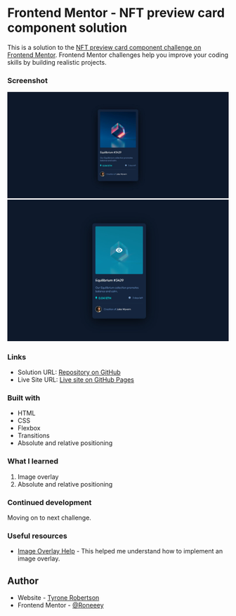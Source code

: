 # Frontend Mentor - NFT preview card component solution

This is a solution to the [NFT preview card component challenge on Frontend Mentor](https://www.frontendmentor.io/challenges/nft-preview-card-component-SbdUL_w0U). Frontend Mentor challenges help you improve your coding skills by building realistic projects.

### Screenshot

![](/NFTDesktopScreenshot.JPG)
![](/NFTImageHoverScreenshot.jpg)

### Links

- Solution URL: [Repository on GitHub](https://github.com/Roneeey/NFTProductPreviewCard)
- Live Site URL: [Live site on GitHub Pages](https://roneeey.github.io/NFTProductPreviewCard/)

### Built with

- HTML
- CSS
- Flexbox
- Transitions
- Absolute and relative positioning

### What I learned

1. Image overlay
2. Absolute and relative positioning

### Continued development

Moving on to next challenge.

### Useful resources

- [Image Overlay Help](https://www.w3schools.com/HOWTO/howto_css_image_overlay_title.asp) - This helped me understand how to implement an image overlay.

## Author

- Website - [Tyrone Robertson](https://roneeey.github.io/)
- Frontend Mentor - [@Roneeey](https://www.frontendmentor.io/profile/Roneeey)

